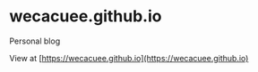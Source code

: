 # wecacuee.github.io
Personal blog

View at [https://wecacuee.github.io](https://wecacuee.github.io)
